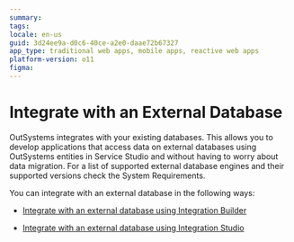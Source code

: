 ```yaml
---
summary: 
tags: 
locale: en-us
guid: 3d24ee9a-d0c6-40ce-a2e0-daae72b67327
app_type: traditional web apps, mobile apps, reactive web apps
platform-version: o11
figma:
---
```


# Integrate with an External Database

OutSystems integrates with your existing databases. This allows you to develop applications that access data on external databases using OutSystems entities in Service Studio and without having to worry about data migration. For a list of supported external database engines and their supported versions check the System Requirements.

You can integrate with an external database in the following ways:

* [Integrate with an external database using Integration Builder](integrate-external-db-ib.md)

* [Integrate with an external database using Integration Studio](connect-external-db.md)

